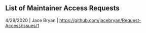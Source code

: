 ## List of Maintainer Access Requests
4/29/2020 | Jace Bryan | https://github.com/jacebryan/Request-Access/issues/1
